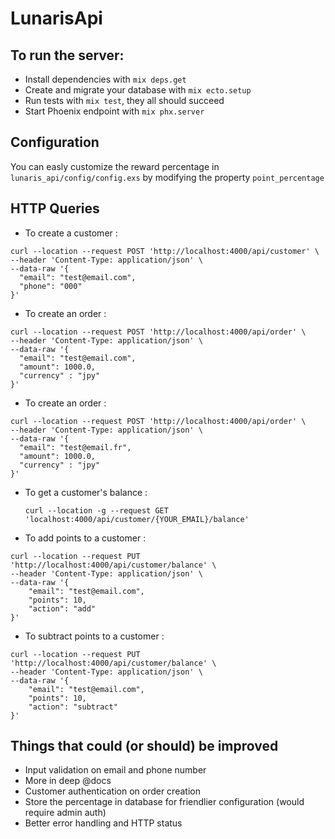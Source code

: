 # LunarisApi

## To run the server:

- Install dependencies with `mix deps.get`
- Create and migrate your database with `mix ecto.setup`
- Run tests with `mix test`, they all should succeed
- Start Phoenix endpoint with `mix phx.server`

## Configuration

You can easly customize the reward percentage in `lunaris_api/config/config.exs` by modifying the property `point_percentage`

## HTTP Queries

- To create a customer :

```
curl --location --request POST 'http://localhost:4000/api/customer' \
--header 'Content-Type: application/json' \
--data-raw '{
  "email": "test@email.com",
  "phone": "000"
}'
```

- To create an order :

```
curl --location --request POST 'http://localhost:4000/api/order' \
--header 'Content-Type: application/json' \
--data-raw '{
  "email": "test@email.com",
  "amount": 1000.0,
  "currency" : "jpy"
}'
```

- To create an order :

```
curl --location --request POST 'http://localhost:4000/api/order' \
--header 'Content-Type: application/json' \
--data-raw '{
  "email": "test@email.fr",
  "amount": 1000.0,
  "currency" : "jpy"
}'
```

- To get a customer's balance :

  `curl --location -g --request GET 'localhost:4000/api/customer/{YOUR_EMAIL}/balance'`

- To add points to a customer :

```
curl --location --request PUT 'http://localhost:4000/api/customer/balance' \
--header 'Content-Type: application/json' \
--data-raw '{
    "email": "test@email.com",
    "points": 10,
    "action": "add"
}'
```

- To subtract points to a customer :

```
curl --location --request PUT 'http://localhost:4000/api/customer/balance' \
--header 'Content-Type: application/json' \
--data-raw '{
    "email": "test@email.com",
    "points": 10,
    "action": "subtract"
}'
```

## Things that could (or should) be improved

- Input validation on email and phone number
- More in deep @docs
- Customer authentication on order creation
- Store the percentage in database for friendlier configuration (would require admin auth)
- Better error handling and HTTP status
